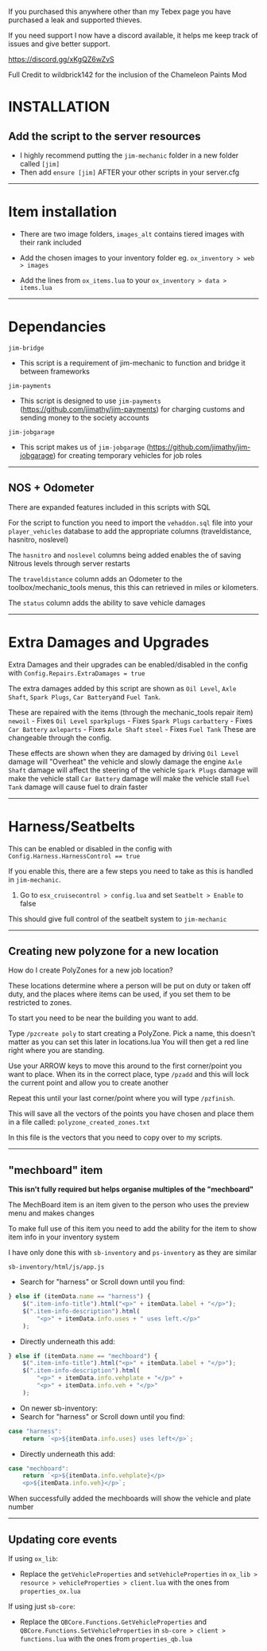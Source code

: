 If you purchased this anywhere other than my Tebex page you have purchased a leak and supported thieves.

If you need support I now have a discord available, it helps me keep track of issues and give better support.

https://discord.gg/xKgQZ6wZvS

Full Credit to wildbrick142 for the inclusion of the Chameleon Paints Mod

# INSTALLATION

## Add the script to the server resources
- I highly recommend putting the `jim-mechanic` folder in a new folder called `[jim]`
- Then add `ensure [jim]` AFTER your other scripts in your server.cfg

---
# Item installation
- There are two image folders, `images_alt` contains tiered images with their rank included

- Add the chosen images to your inventory folder eg. `ox_inventory > web > images`

- Add the lines from `ox_items.lua` to your `ox_inventory > data > items.lua`

----------------------
# Dependancies

`jim-bridge`
- This script is a requirement of jim-mechanic to function and bridge it between frameworks

`jim-payments`
- This script is designed to use `jim-payments` (https://github.com/jimathy/jim-payments) for charging customs and sending money to the society accounts

`jim-jobgarage`
- This script makes us of `jim-jobgarage` (https://github.com/jimathy/jim-jobgarage) for creating temporary vehicles for job roles

----------------------
## NOS + Odometer
There are expanded features included in this scripts with SQL

For the script to function you need to import the `vehaddon.sql` file into your `player_vehicles` database to add the appropriate columns (traveldistance, hasnitro, noslevel)

The `hasnitro` and `noslevel` columns being added enables the of saving Nitrous levels through server restarts

The `traveldistance` column adds an Odometer to the toolbox/mechanic_tools menus, this this can retrieved in miles or kilometers.

The `status` column adds the ability to save vehicle damages

----------------------
# Extra Damages and Upgrades

Extra Damages and their upgrades can be enabled/disabled in the config with `Config.Repairs.ExtraDamages = true`

The extra damages added by this script are shown as `Oil Level`, `Axle Shaft`, `Spark Plugs`, `Car Battery`and `Fuel Tank`.

These are repaired with the items (through the mechanic_tools repair item)
`newoil` - Fixes `Oil Level`
`sparkplugs` - Fixes `Spark Plugs`
`carbattery` - Fixes `Car Battery`
`axleparts` - Fixes `Axle Shaft`
`steel` - Fixes `Fuel Tank`
These are changeable through the config.

These effects are shown when they are damaged by driving
`Oil Level` damage will "Overheat" the vehicle and slowly damage the engine
`Axle Shaft` damage will affect the steering of the vehicle
`Spark Plugs` damage will make the vehicle stall
`Car Battery` damage will make the vehicle stall
`Fuel Tank` damage will cause fuel to drain faster

----------------------
# Harness/Seatbelts

This can be enabled or disabled in the config with `Config.Harness.HarnessControl == true`

If you enable this, there are a few steps you need to take as this is handled in `jim-mechanic`.

1. Go to `esx_cruisecontrol > config.lua` and set `Seatbelt > Enable` to false

This should give full control of the seatbelt system to `jim-mechanic`

----------------------
## Creating new polyzone for a new location

How do I create PolyZones for a new job location?

These locations determine where a person will be put on duty or taken off duty, and the places where items can be used, if you set them to be restricted to zones.

To start you need to be near the building you want to add.

Type `/pzcreate poly` to start creating a PolyZone. Pick a name, this doesn't matter as you can set this later in locations.lua
You will then get a red line right where you are standing.

Use your ARROW keys to move this around to the first corner/point you want to place.
When its in the correct place, type `/pzadd` and this will lock the current point and allow you to create another

Repeat this until your last corner/point where you will type `/pzfinish`.

This will save all the vectors of the points you have chosen and place them in a file called: `polyzone_created_zones.txt`

In this file is the vectors that you need to copy over to my scripts.

----------------------
## "mechboard" item

**This isn't fully required but helps organise multiples of the "mechboard"**

The MechBoard item is an item given to the person who uses the preview menu and makes changes

To make full use of this item you need to add the ability for the item to show item info in your inventory system

I have only done this with `sb-inventory` and `ps-inventory` as they are similar

`sb-inventory/html/js/app.js`

- Search for "harness" or Scroll down until you find:
```js
} else if (itemData.name == "harness") {
    $(".item-info-title").html("<p>" + itemData.label + "</p>");
    $(".item-info-description").html(
        "<p>" + itemData.info.uses + " uses left.</p>"
    );
```
- Directly underneath this add:
```js
} else if (itemData.name == "mechboard") {
    $(".item-info-title").html("<p>" + itemData.label + "</p>");
    $(".item-info-description").html(
        "<p>" + itemData.info.vehplate + "</p>" +
        "<p>" + itemData.info.veh + "</p>"
    );
```

- On newer sb-inventory:
- Search for "harness" or Scroll down until you find:
```js
case "harness":
    return `<p>${itemData.info.uses} uses left</p>`;
```
- Directly underneath this add:
```js
case "mechboard":
    return `<p>${itemData.info.vehplate}</p>
    <p>${itemData.info.veh}</p>`;
```

When successfully added the mechboards will show the vehicle and plate number

----------------------

## Updating core events

If using `ox_lib`:
- Replace the `getVehicleProperties` and `setVehicleProperties` in `ox_lib > resource > vehicleProperties > client.lua` with the ones from `properties_ox.lua`

If using just `sb-core`:
- Replace the `QBCore.Functions.GetVehicleProperties` and `QBCore.Functions.SetVehicleProperties` in `sb-core > client > functions.lua` with the ones from `properties_qb.lua`
```
